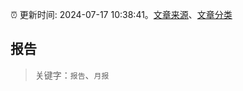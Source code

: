 :alarm_clock: 更新时间: 2024-07-17 10:38:41。[文章来源](/README.md)、[文章分类](/TAGS.md)

## 报告


> 关键字：`报告`、`月报`



